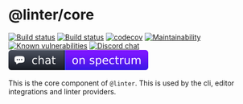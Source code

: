 # @linter/core

[![Build status](https://travis-ci.org/linterjs/core.svg?branch=master)](https://travis-ci.org/linterjs/core)
[![Build status](https://ci.appveyor.com/api/projects/status/wk2n9yn57qf594e1?svg=true)](https://ci.appveyor.com/project/linterjs/core)
[![codecov](https://codecov.io/gh/linterjs/core/branch/master/graph/badge.svg)](https://codecov.io/gh/linterjs/core)
[![Maintainability](https://api.codeclimate.com/v1/badges/747c6f23ee4dfa61f522/maintainability)](https://codeclimate.com/github/linterjs/core/maintainability)
[![Known vulnerabilities](https://snyk.io/test/github/linterjs/core/badge.svg)](https://snyk.io/test/github/linterjs/core)
[![Discord chat](https://img.shields.io/badge/chat-on%20discord-7289da.svg)](https://discord.gg/cNUqYNq)
[![Spectrum chat](https://raw.githubusercontent.com/withspectrum/badge/5da682a8369e3b03b50acea6dee23d18ee29a12f/badge_small.svg)](https://spectrum.chat/linterjs?tab=posts)

<!-- [![Gitter chat](https://badges.gitter.im/gitterHQ/gitter.svg)](https://gitter.im/linterjs/general) -->

This is the core component of `@linter`. This is used by the cli,
editor integrations and linter providers.
